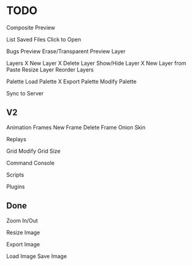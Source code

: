 TODO
====
Composite Preview

List Saved Files
  Click to Open

Bugs
  Preview Erase/Transparent
  Preview Layer

Layers
  X New Layer
  X Delete Layer
  Show/Hide Layer
  X New Layer from Paste
  Resize Layer
  Reorder Layers

Palette
  Load Palette
  X Export Palette
  Modify Palette

Sync to Server

V2
----

Animation Frames
  New Frame
  Delete Frame
  Onion Skin

Replays

Grid
  Modify Grid Size

Command Console

Scripts

Plugins

Done
----
Zoom In/Out

Resize Image

Export Image

Load Image
Save Image
